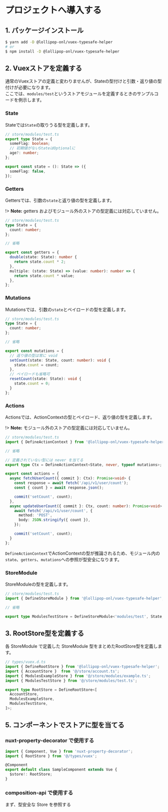 # プロジェクトへ導入する

## 1. パッケージインストール

```bash
$ yarn add -D @lollipop-onl/vuex-typesafe-helper
# or
$ npm install -D @lollipop-onl/vuex-typesafe-helper
```

## 2. Vuexストアを定義する

通常のVuexストアの定義と変わりませんが、Stateの型付けと引数・返り値の型付けが必要になります。  
ここでは、`modules/test`というストアモジュールを定義するときのサンプルコードを例示します。

### State

Stateでは`State`の取りうる型を定義します。

```ts
// store/modules/test.ts
export type State = {
  someFlag: boolean;
  // 初期値がないStateはOptionalに
  age?: number;
};

export const state = (): State => ({
  someFlag: false,
});
```

### Getters

Gettersでは、引数の`state`と返り値の型を定義します。

!> **Note:** getters およびモジュール外のストアの型定義には対応していません。

```ts
// store/modules/test.ts
type State = {
  count: number;
};

// 省略

export const getters = {
  double(state: State): number {
    return state.count * 2;
  },
  multiple: (state: State) => (value: number): number => {
    return state.count * value;
  },
};
```

### Mutations

Mutationsでは、引数の`state`とペイロードの型を定義します。

```ts
// store/modules/test.ts
type State = {
  count: number;
};

// 省略

export const mutations = {
  // 返り値の型は常に void
  setCount(state: State, count: number): void {
    state.count = count;
  },
  // ペイロードも省略可
  resetCount(state: State): void {
    state.count = 0;
  }
};
```

### Actions

Actionsでは、ActionContextの型とペイロード、返り値の型を定義します。

!> **Note:** モジュール外のストアの型定義には対応していません。

```ts
// store/modules/test.ts
import { DefineActionContext } from '@lollipop-onl/vuex-typesafe-helper';

// 省略

// 定義されていない型には never を当てる
export type Ctx = DefineActionContext<State, never, typeof mutations>;

export const actions = {
  async fetchUserCount({ commit }: Ctx): Promise<void> {
    const response = await fetch('/api/v1/user/count');
    const { count } = await response.json();

    commit('setCount', count);
  },
  async updateUserCount({ commit }: Ctx, count: number): Promise<void> {
    await fetch('/api/v1/user/count', {
      method: 'POST',
      body: JSON.stringify({ count }),
    });

    commit('setCount', count);
  }
};
```

`DefineActionContext`でActionContextの型が推論されるため、モジュール内の`state`、`getters`、`mutations`への参照が型安全になります。

### StoreModule

StoreModuleの型を定義します。

```ts
// store/modules/test.ts
import { DefineStoreModule } from '@lollipop-onl/vuex-typesafe-helper';

// 省略

export type ModulesTestStore = DefineStoreModule<'modules/test', State, never, typeof mutations, typeof actions>;
```

## 3. RootStore型を定義する

各 StoreModule で定義した StoreModule 型をまとめたRootStore型を定義します。

```ts
// types/vuex.d.ts
import { DefineRootStore } from '@lollipop-onl/vuex-typesafe-helper';
import { AccountStore }  from '@/store/account.ts';
import { ModulesExampleStore } from '@/store/modules/example.ts';
import { ModulesTestStore } from '@/store/modules/test.ts';

export type RootStore = DefineRootStore<[
  AccountStore,
  ModulesExampleStore,
  ModulesTestStore,
]>;
```

## 5. コンポーネントでストアに型を当てる

### nuxt-property-decorator で使用する

```ts
import { Component, Vue } from 'nuxt-property-decorator';
import { RootStore } from '@/types/vuex';

@Component
export default class SampleComponent extends Vue {
  $store!: RootStore;
}
```

### composition-api で使用する

まず、型安全な Store を参照する

```ts

```